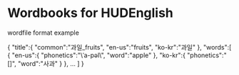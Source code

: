 # Wordbooks for HUDEnglish

wordfile format example 

{
  "title":{
    "common":"과일_fruits",
    "en-us":"fruits",
    "ko-kr":"과일"
  },
  "words":[  
  {
    "en-us":{
    "phonetics":"\\ˈa-pəl\\",
    "word":"apple"
    },
    "ko-kr":{
    "phonetics":"[]",
    "word":"사과"
    }
  }, ...
  ]
}
